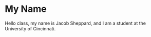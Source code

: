 # My Name
Hello class, my name is Jacob Sheppard, and I am a student at the University of Cincinnati.